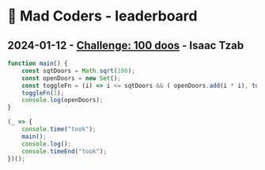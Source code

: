# 🧪 Mad Coders - leaderboard

## 2024-01-12 - [Challenge: 100 doos](./challenges/2024-01-08_00_100-doors) - Isaac Tzab

```js
function main() {
    const sqtDoors = Math.sqrt(100);
    const openDoors = new Set();
    const toggleFn = (i) => i <= sqtDoors && ( openDoors.add(i * i), toggleFn(i + 1));
    toggleFn(1);
    console.log(openDoors);
}

(_ => {
    console.time("took");
    main();
    console.log();
    console.timeEnd("took");
})();
```